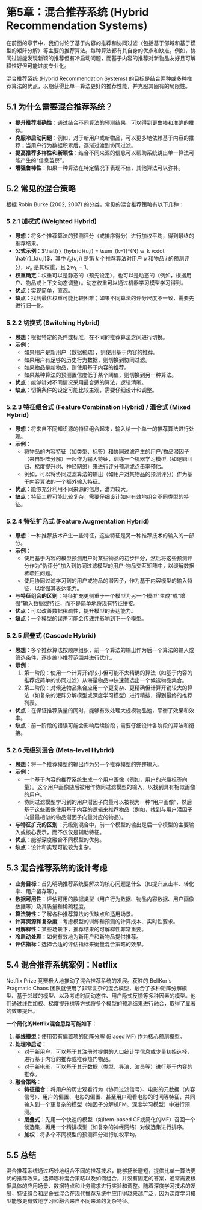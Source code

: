 # 第5章：混合推荐系统 (Hybrid Recommendation Systems)

在前面的章节中，我们讨论了基于内容的推荐和协同过滤（包括基于邻域和基于模型的矩阵分解）等主要的推荐算法。每种算法都有其自身的优点和缺点。例如，协同过滤能发现新颖的推荐但有冷启动问题，而基于内容的推荐对新物品友好且可解释性好但可能过度专业化。

混合推荐系统 (Hybrid Recommendation Systems) 的目标是结合两种或多种推荐算法的优点，以期获得比单一算法更好的推荐性能，并克服其固有的局限性。

## 5.1 为什么需要混合推荐系统？

*   **提升推荐准确性**：通过结合不同算法的预测结果，可以得到更鲁棒和准确的推荐。
*   **克服冷启动问题**：例如，对于新用户或新物品，可以更多地依赖基于内容的推荐；当用户行为数据积累后，逐渐过渡到协同过滤。
*   **提高推荐多样性和新颖性**：结合不同来源的信息可以帮助系统跳出单一算法可能产生的“信息茧房”。
*   **增强鲁棒性**：如果一种算法在特定情况下表现不佳，其他算法可以弥补。

## 5.2 常见的混合策略

根据 Robin Burke (2002, 2007) 的分类，常见的混合推荐策略有以下几种：

### 5.2.1 加权式 (Weighted Hybrid)

*   **思想**：将多个推荐算法的预测评分（或排序得分）进行加权平均，得到最终的推荐结果。
*   **公式示例**：$\hat{r}_{hybrid}(u,i) = \sum_{k=1}^{N} w_k \cdot \hat{r}_k(u,i)$，其中 $\hat{r}_k(u,i)$ 是第 $k$ 个推荐算法对用户 $u$ 和物品 $i$ 的预测评分，$w_k$ 是其权重，且 $\sum w_k = 1$。
*   **权重确定**：权重可以是静态的（预先设定），也可以是动态的（例如，根据用户、物品或上下文动态调整）。动态权重可以通过机器学习模型学习得到。
*   **优点**：实现简单，直观。
*   **缺点**：找到最优权重可能比较困难；如果不同算法的评分尺度不一致，需要先进行归一化。

### 5.2.2 切换式 (Switching Hybrid)

*   **思想**：根据特定的条件或标准，在不同的推荐算法之间进行切换。
*   **示例**：
    *   如果用户是新用户（数据稀疏），则使用基于内容的推荐。
    *   如果用户有足够的历史行为数据，则切换到协同过滤。
    *   如果物品是新物品，则使用基于内容的推荐。
    *   如果某种算法的预测置信度低于某个阈值，则切换到另一种算法。
*   **优点**：能够针对不同情况采用最合适的算法，逻辑清晰。
*   **缺点**：切换条件的设定可能比较主观，需要仔细设计和调整。

### 5.2.3 特征组合式 (Feature Combination Hybrid) / 混合式 (Mixed Hybrid)

*   **思想**：将来自不同知识源的特征组合起来，输入给一个单一的推荐算法进行处理。
*   **示例**：
    *   将物品的内容特征（如类型、标签）和协同过滤产生的用户/物品潜因子（来自矩阵分解）一起作为输入特征，训练一个机器学习模型（如逻辑回归、梯度提升树、神经网络）来进行评分预测或点击率预估。
    *   例如，可以将协同过滤算法的输出（如用户对某物品的预测评分）作为基于内容算法的一个额外输入特征。
*   **优点**：能够充分利用不同来源的信息，潜力较大。
*   **缺点**：特征工程可能比较复杂，需要仔细设计如何有效地组合不同类型的特征。

### 5.2.4 特征扩充式 (Feature Augmentation Hybrid)

*   **思想**：一种推荐技术产生一些特征，这些特征是另一种推荐技术的输入的一部分。
*   **示例**：
    *   使用基于内容的模型预测用户对某些物品的初步评分，然后将这些预测评分作为“伪评分”加入到协同过滤模型的用户-物品交互矩阵中，以缓解数据稀疏性问题。
    *   使用协同过滤学习到的用户或物品的潜因子，作为基于内容模型的输入特征，以增强其表达能力。
*   **与特征组合的区别**：特征扩充更侧重于一个模型为另一个模型“生成”或“增强”输入数据或特征，而不是简单地将现有特征拼接。
*   **优点**：可以改善数据稀疏性，提升模型的表达能力。
*   **缺点**：一个模型的误差可能会传递并影响到下一个模型。

### 5.2.5 层叠式 (Cascade Hybrid)

*   **思想**：多个推荐算法按顺序组织，前一个算法的输出作为后一个算法的输入或筛选条件，逐步缩小推荐范围并进行优化。
*   **示例**：
    1.  第一阶段：使用一个计算开销较小但可能不太精确的算法（如基于内容的推荐或简单的协同过滤）从海量物品中快速筛选出一个候选物品集合。
    2.  第二阶段：对候选物品集合应用一个更复杂、更精确但计算开销较大的算法（如复杂的矩阵分解模型或深度学习模型）进行精排，得到最终的推荐列表。
*   **优点**：在保证推荐质量的同时，能够有效处理大规模物品池，平衡了效果和效率。
*   **缺点**：前一阶段的错误可能会影响后续阶段；需要仔细设计各阶段的算法和衔接。

### 5.2.6 元级别混合 (Meta-level Hybrid)

*   **思想**：将一个推荐模型的输出作为另一个推荐模型的完整输入。
*   **示例**：
    *   一个基于内容的推荐系统生成一个用户画像（例如，用户的兴趣标签向量）。这个用户画像随后被用作协同过滤模型的输入，以找到具有相似画像的用户。
    *   协同过滤模型学习到的用户潜因子向量可以被视为一种“用户画像”，然后基于这些画像使用基于内容的逻辑来推荐物品（例如，找到与用户潜因子向量最相似的物品潜因子向量对应的物品）。
*   **与特征扩充的区别**：元级别混合中，前一个模型的输出是后一个模型的主要输入或核心表示，而不仅仅是辅助特征。
*   **优点**：能够深度融合不同模型的优势。
*   **缺点**：设计和实现可能较为复杂。

## 5.3 混合推荐系统的设计考虑

*   **业务目标**：首先明确推荐系统要解决的核心问题是什么（如提升点击率、转化率、用户留存等）。
*   **数据可用性**：评估可用的数据类型（用户行为数据、物品内容数据、用户画像数据等）及其质量和稀疏程度。
*   **算法特性**：了解各种推荐算法的优缺点和适用场景。
*   **计算资源和复杂度**：考虑模型的训练和预测的计算成本、实时性要求。
*   **可解释性**：某些场景下，推荐结果的可解释性非常重要。
*   **冷启动处理**：如何有效地为新用户和新物品提供推荐。
*   **评估指标**：选择合适的评估指标来衡量混合策略的效果。

## 5.4 混合推荐系统案例：Netflix

Netflix Prize 竞赛极大地推动了混合推荐系统的发展。获胜的 BellKor's Pragmatic Chaos 团队就使用了非常复杂的混合模型，融合了多种矩阵分解模型、基于邻域的模型、以及考虑时间动态性、用户隐式反馈等多种因素的模型。他们通过线性加权、梯度提升树等方式将多个模型的预测结果进行融合，取得了显著的效果提升。

**一个简化的Netflix混合思路可能如下：**

1.  **基线模型**：使用带有偏置项的矩阵分解 (Biased MF) 作为核心预测模型。
2.  **处理冷启动**：
    *   对于新用户，可以基于其注册时提供的人口统计学信息或少量初始选择，进行基于内容的推荐或推荐热门物品。
    *   对于新电影，可以基于其元数据（类型、导演、演员等）进行基于内容的推荐。
3.  **融合策略**：
    *   **特征组合**：将用户的历史观看行为（协同过滤信号）、电影的元数据（内容信号）、用户的偏置、电影的偏置、甚至用户观看电影的时间等特征，共同输入到一个更复杂的模型（如因子分解机FM、深度学习模型）中进行预测。
    *   **层叠式**：先用一个快速的模型（如Item-based CF或简化的MF）召回一个候选集，再用一个精排模型（如复杂的神经网络）对候选集进行排序。
    *   **加权**：将多个不同模型的预测评分进行加权平均。

## 5.5 总结

混合推荐系统通过巧妙地组合不同的推荐技术，能够扬长避短，提供比单一算法更优的推荐效果。选择哪种混合策略以及如何组合，并没有固定的答案，通常需要根据具体的应用场景、数据特点和业务需求进行实验和调整。随着深度学习技术的发展，特征组合和层叠式混合在现代推荐系统中应用得越来越广泛，因为深度学习模型能够更有效地学习和融合来自不同来源的复杂特征。